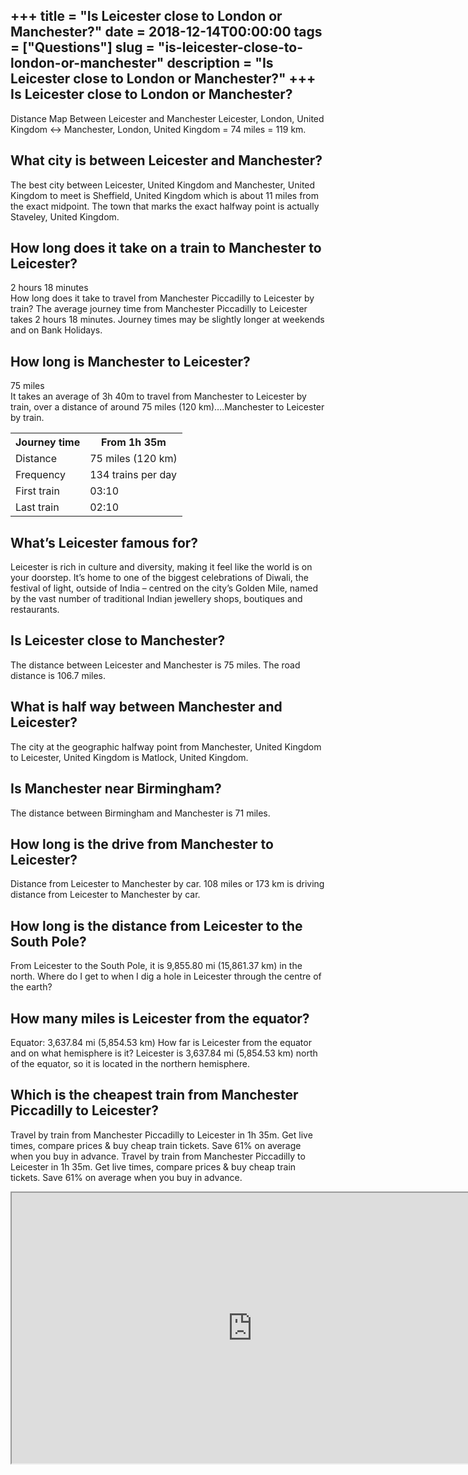 +++
title = "Is Leicester close to London or Manchester?"
date = 2018-12-14T00:00:00
tags = ["Questions"]
slug = "is-leicester-close-to-london-or-manchester"
description = "Is Leicester close to London or Manchester?"
+++
Is Leicester close to London or Manchester?
-------------------------------------------

Distance Map Between Leicester and Manchester Leicester, London, United Kingdom ↔ Manchester, London, United Kingdom = 74 miles = 119 km.

What city is between Leicester and Manchester?
----------------------------------------------

The best city between Leicester, United Kingdom and Manchester, United Kingdom to meet is Sheffield, United Kingdom which is about 11 miles from the exact midpoint. The town that marks the exact halfway point is actually Staveley, United Kingdom.

How long does it take on a train to Manchester to Leicester?
------------------------------------------------------------

2 hours 18 minutes  
How long does it take to travel from Manchester Piccadilly to Leicester by train? The average journey time from Manchester Piccadilly to Leicester takes 2 hours 18 minutes. Journey times may be slightly longer at weekends and on Bank Holidays.

How long is Manchester to Leicester?
------------------------------------

75 miles  
It takes an average of 3h 40m to travel from Manchester to Leicester by train, over a distance of around 75 miles (120 km)….Manchester to Leicester by train.

<table><tr><th>Journey time</th><th>From 1h 35m</th></tr><tr><td>Distance</td><td>75 miles (120 km)</td></tr><tr><td>Frequency</td><td>134 trains per day</td></tr><tr><td>First train</td><td>03:10</td></tr><tr><td>Last train</td><td>02:10</td></tr></table>

What’s Leicester famous for?
----------------------------

Leicester is rich in culture and diversity, making it feel like the world is on your doorstep. It’s home to one of the biggest celebrations of Diwali, the festival of light, outside of India – centred on the city’s Golden Mile, named by the vast number of traditional Indian jewellery shops, boutiques and restaurants.

Is Leicester close to Manchester?
---------------------------------

The distance between Leicester and Manchester is 75 miles. The road distance is 106.7 miles.

What is half way between Manchester and Leicester?
--------------------------------------------------

The city at the geographic halfway point from Manchester, United Kingdom to Leicester, United Kingdom is Matlock, United Kingdom.

Is Manchester near Birmingham?
------------------------------

The distance between Birmingham and Manchester is 71 miles.

How long is the drive from Manchester to Leicester?
---------------------------------------------------

Distance from Leicester to Manchester by car. 108 miles or 173 km is driving distance from Leicester to Manchester by car.

How long is the distance from Leicester to the South Pole?
----------------------------------------------------------

From Leicester to the South Pole, it is 9,855.80 mi (15,861.37 km) in the north. Where do I get to when I dig a hole in Leicester through the centre of the earth?

How many miles is Leicester from the equator?
---------------------------------------------

Equator: 3,637.84 mi (5,854.53 km) How far is Leicester from the equator and on what hemisphere is it? Leicester is 3,637.84 mi (5,854.53 km) north of the equator, so it is located in the northern hemisphere.

Which is the cheapest train from Manchester Piccadilly to Leicester?
--------------------------------------------------------------------

Travel by train from Manchester Piccadilly to Leicester in 1h 35m. Get live times, compare prices &amp; buy cheap train tickets. Save 61% on average when you buy in advance. Travel by train from Manchester Piccadilly to Leicester in 1h 35m. Get live times, compare prices &amp; buy cheap train tickets. Save 61% on average when you buy in advance.

<iframe allow="accelerometer; autoplay; clipboard-write; encrypted-media; gyroscope; picture-in-picture" allowfullscreen="" class="__youtube_prefs__  epyt-is-override  no-lazyload" data-no-lazy="1" data-origheight="433" data-origwidth="770" data-skipgform_ajax_framebjll="" height="433" id="_ytid_16288" loading="lazy" src="https://www.youtube.com/embed/yBWMmQXV0Jk?enablejsapi=1&autoplay=0&cc_load_policy=0&cc_lang_pref=&iv_load_policy=1&loop=0&modestbranding=0&rel=1&fs=1&playsinline=0&autohide=2&theme=dark&color=red&controls=1&" title="YouTube player" width="770"></iframe>